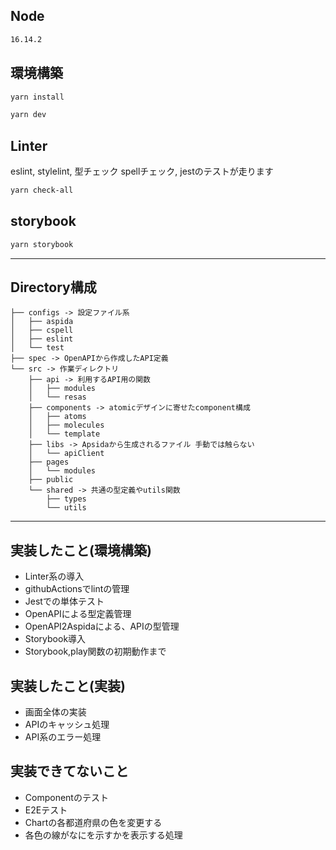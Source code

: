 ## Node
```bash
16.14.2
```

## 環境構築

```bash
yarn install

yarn dev
```

## Linter
eslint, stylelint, 型チェック spellチェック, jestのテストが走ります 

```bash
yarn check-all
```

## storybook
```bash
yarn storybook
```

---
## Directory構成

```
├── configs -> 設定ファイル系
│   ├── aspida
│   ├── cspell
│   ├── eslint
│   └── test
├── spec -> OpenAPIから作成したAPI定義
└── src -> 作業ディレクトリ
    ├── api -> 利用するAPI用の関数
    │   ├── modules
    │   └── resas
    ├── components -> atomicデザインに寄せたcomponent構成
    │   ├── atoms
    │   ├── molecules
    │   └── template
    ├── libs -> Apsidaから生成されるファイル 手動では触らない
    │   └── apiClient
    ├── pages
    │   └── modules
    ├── public
    └── shared -> 共通の型定義やutils関数
        ├── types
        └── utils
```


---

## 実装したこと(環境構築)
- Linter系の導入
- githubActionsでlintの管理
- Jestでの単体テスト
- OpenAPIによる型定義管理
- OpenAPI2Aspidaによる、APIの型管理
- Storybook導入
- Storybook,play関数の初期動作まで

## 実装したこと(実装)
- 画面全体の実装
- APIのキャッシュ処理
- API系のエラー処理

## 実装できてないこと
- Componentのテスト
- E2Eテスト
- Chartの各都道府県の色を変更する
- 各色の線がなにを示すかを表示する処理
